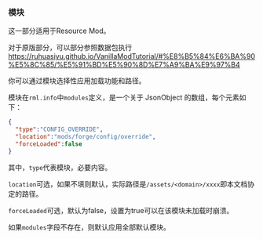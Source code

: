 ### 模块

这一部分适用于Resource Mod。

对于原版部分，可以部分参照数据包执行 <https://ruhuasiyu.github.io/VanillaModTutorial/#%E8%B5%84%E6%BA%90%E5%8C%85/%E5%91%BD%E5%90%8D%E7%A9%BA%E9%97%B4>

你可以通过模块选择性应用加载功能和路径。

模块在`rml.info`中`modules`定义，是一个关于 JsonObject 的数组，每个元素如下：
```json
{
  "type":"CONFIG_OVERRIDE",
  "location":"mods/forge/config/override",
  "forceLoaded":false
}
```

其中，`type`代表模块，必要内容。

`location`可选，如果不填则默认，实际路径是`/assets/<domain>/xxxx`即本文档协定的路径。

`forceLoaded`可选，默认为false，设置为true可以在该模块未加载时崩溃。

如果`modules`字段不存在，则默认应用全部默认模块。